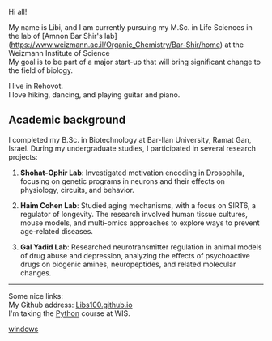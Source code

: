 Hi all!

My name is Libi, and I am currently pursuing my M.Sc. in Life Sciences in the lab of [Amnon Bar Shir's lab] (https://www.weizmann.ac.il/Organic_Chemistry/Bar-Shir/home) at the Weizmann Institute of Science  
My goal is to be part of a major start-up that will bring significant change to the field of biology.

I live in Rehovot.  
I love hiking, dancing, and playing guitar and piano.

## Academic background
I completed my B.Sc. in Biotechnology at Bar-Ilan University, Ramat Gan, Israel. During my undergraduate studies, I participated in several research projects:

1. **Shohat-Ophir Lab**: Investigated motivation encoding in Drosophila, focusing on genetic programs in neurons and their effects on physiology, circuits, and behavior.

2. **Haim Cohen Lab**: Studied aging mechanisms, with a focus on SIRT6, a regulator of longevity. The research involved human tissue cultures, mouse models, and multi-omics approaches to explore ways to prevent age-related diseases.

3. **Gal Yadid Lab**: Researched neurotransmitter regulation in animal models of drug abuse and depression, analyzing the effects of psychoactive drugs on biogenic amines, neuropeptides, and related molecular changes.

---

Some nice links:  
My Github address: [Libs100.github.io](https://Libs100.github.io)  
I'm taking the [Python](https://github.com/szabgab/wis-python-course-2024-11?tab=readme-ov-file) course at WIS.

[windows](/windows.md)
